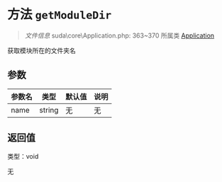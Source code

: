 # 方法 `getModuleDir`

> *文件信息* suda\core\Application.php: 363~370
> 所属类 [Application](../Application.md)


获取模块所在的文件夹名


## 参数


| 参数名 | 类型 | 默认值 | 说明 |
|--------|-----|-------|-------|
| name |  string | 无 | 无 |



## 返回值

类型：void

无

